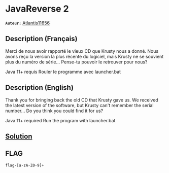 # JavaReverse 2
**`Auteur:`** [Atlantis11656](https://github.com/MassinissaDjellouli)

## Description (Français)
Merci de nous avoir rapporté le vieux CD que Krusty nous a donné. Nous avons reçu la version la plus récente du logiciel, mais Krusty ne se souvient plus du numéro de série... Pense-tu pouvoir le retrouver pour nous?

Java 11+ requis
Rouler le programme avec launcher.bat
## Description (English)
Thank you for bringing back the old CD that Krusty gave us. We received the latest version of the software, but Krusty can't remember the serial number... Do you think you could find it for us?

Java 11+ required
Run the program with launcher.bat
## [Solution](./Solution/WRITEUP.MD)
## FLAG
`flag-[a-zA-Z0-9]+`

